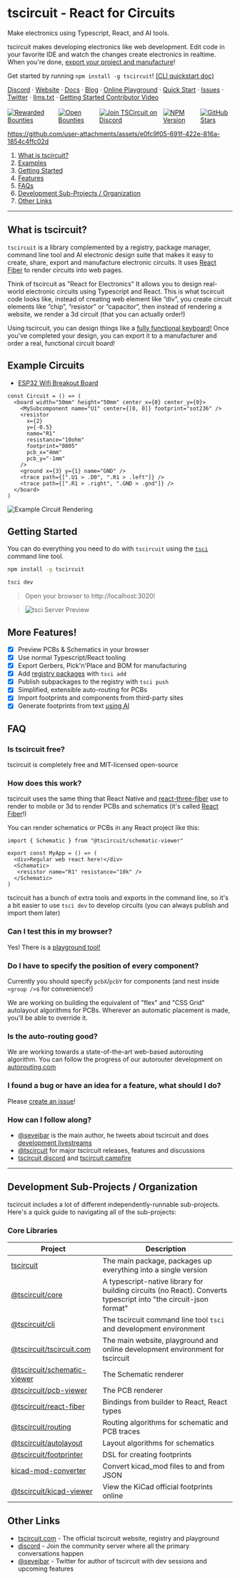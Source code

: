 # tscircuit - React for Circuits

Make electronics using Typescript, React, and AI tools.

tscircuit makes developing electronics like web development. Edit code in your favorite IDE and watch the changes
create electronics in realtime. When you're done, [export your project and manufacture](https://docs.tscircuit.com/guides/understanding-fabrication-files)!

Get started by running `npm install -g tscircuit`! [(CLI quickstart doc)](https://docs.tscircuit.com/intro/quickstart-cli)

<div>
<a href="https://tscircuit.com/join" target="_blank">Discord</a>
·
<a href="https://tscircuit.com" target="_blank">Website</a>
·
<a href="https://docs.tscircuit.com" target="_blank">Docs</a>
·
<a href="https://blog.tscircuit.com/" target="_blank">Blog</a>
·
<a href="https://tscircuit.com/playground" target="_blank">Online Playground</a>
·
<a href="https://docs.tscircuit.com/quickstart" target="_blank">Quick Start</a>
·
<a href="https://github.com/tscircuit/tscircuit/issues" target="_blank">Issues</a>
·
<a href="https://x.com/tscircuit" target="_blank">Twitter</a>
·
<a href="https://docs.tscircuit.com/llms.txt">llms.txt</a>
·
<a href="https://share.cleanshot.com/XkJKK2ys">Getting Started Contributor Video</a>

</div>
<br/>

<div style="display: flex; gap: 10px">
  <a href="https://console.algora.io/org/tscircuit/bounties?status=completed">
       <img src="https://img.shields.io/endpoint?url=https%3A%2F%2Fconsole.algora.io%2Fapi%2Fshields%2Ftscircuit%2Fbounties%3Fstatus%3Dcompleted" alt="Rewarded Bounties">
   </a>
   <a href="https://console.algora.io/org/tscircuit/bounties?status=open">
       <img src="https://img.shields.io/endpoint?url=https%3A%2F%2Fconsole.algora.io%2Fapi%2Fshields%2Ftscircuit%2Fbounties%3Fstatus%3Dopen" alt="Open Bounties">
   </a>
  <a target="_blank" href="https://tscircuit.com/join"><img src="https://img.shields.io/badge/Discord-tscircuit.com/join-%235865F2" alt="Join TSCircuit on Discord"></a>
  <a target="_blank" href="https://www.npmjs.com/package/tscircuit"><img src="https://img.shields.io/npm/v/tscircuit" alt="NPM Version"></a>
  <a target="_blank" href="https://github.com/tscircuit/tscircuit/stargazers"><img src="https://img.shields.io/github/stars/tscircuit/tscircuit" alt="GitHub Stars"></a>
</div>

</div>



https://github.com/user-attachments/assets/e0fc9f05-691f-422e-816a-1854c4ffc02d




1. [What is tscircuit?](#about-tscircuit)
2. [Examples](#example-circuits)
3. [Getting Started](#getting-started)
4. [Features](#more-features)
5. [FAQs](#faq)
6. [Development Sub-Projects / Organization](#development-sub-projects--organization)
7. [Other Links](#other-links)

---

## What is tscircuit?

`tscircuit` is a library complemented by a registry, package manager, command line tool and AI electronic design suite that makes it easy to create, share, export and manufacture electronic circuits. It uses
[React Fiber](https://docs.pmnd.rs/react-three-fiber/getting-started/introduction) to render circuits into web pages.

Think of tscircuit as "React for Electronics" It allows you to design real-world electronic circuits using Typescript and React. This is what tscircuit code looks like, instead of creating web element like “div”, you create circuit elements like “chip”, “resistor” or “capacitor”, then instead of rendering a website, we render a 3d circuit (that you can actually order!)

Using tscircuit, you can design things like a <a target="_blank" href="https://blog.tscircuit.com/p/battling-jlcs-assembly-interface" target="_blank">fully functional keyboard!</a> Once you've completed your design, you can export it to a manufacturer and order a real, functional circuit board!

## Example Circuits

- [ESP32 Wifi Breakout Board](https://tscircuit.com/seveibar/wifi-test-board-1)

```tsx
const Circuit = () => (
  <board width="50mm" height="50mm" center_x={0} center_y={0}>
    <MySubcomponent name="U1" center={[0, 0]} footprint="sot236" />
    <resistor
      x={2}
      y={-0.5}
      name="R1"
      resistance="10ohm"
      footprint="0805"
      pcb_x="4mm"
      pcb_y="-1mm"
    />
    <ground x={3} y={1} name="GND" />
    <trace path={[".U1 > .D0", ".R1 > .left"]} />
    <trace path={[".R1 > .right", ".GND > .gnd"]} />
  </board>
)
```

![Example Circuit Rendering](./docs/example_render.png)

## Getting Started

You can do everything you need to do with `tscircuit` using the [`tsci`](https://github.com/tscircuit/cli) command line tool.

```bash
npm install -g tscircuit

tsci dev
```

> Open your browser to http://localhost:3020!

> ![tsci Server Preview](./docs/example_preview.png)

## More Features!

- [x] Preview PCBs & Schematics in your browser
- [x] Use normal Typescript/React tooling
- [x] Export Gerbers, Pick'n'Place and BOM for manufacturing
- [x] Add [registry packages](https://tscircuit.com/) with `tsci add`
- [x] Publish subpackages to the registry with `tsci push`
- [x] Simplified, extensible auto-routing for PCBs
- [x] Import footprints and components from third-party sites 
- [x] Generate footprints from text [using AI](https://text-to-footprint.tscircuit.com)

## FAQ

### Is tscircuit free?

tscircuit is completely free and MIT-licensed open-source

### How does this work?

tscircuit uses the same thing that React Native and [react-three-fiber](https://docs.pmnd.rs/react-three-fiber/getting-started/introduction) use to render to mobile or 3d to render PCBs and schematics (it's called [React Fiber](https://github.com/acdlite/react-fiber-architecture)!)

You can render schematics or PCBs in any React project like this:

```tsx
import { Schematic } from "@tscircuit/schematic-viewer"

export const MyApp = () => (
  <div>Regular web react here!</div>
  <Schematic>
   <resistor name="R1" resistance="10k" />
  </Schematic>
)
```

tscircuit has a bunch of extra tools and exports in the command line, so it's a bit easier to use `tsci dev` to develop circuits (you can always publish and import them later)

### Can I test this in my browser?

Yes! There is a [playground tool!](https://tscircuit.com/editor)

### Do I have to specify the position of every component?

Currently you should specify `pcbX`/`pcbY` for components (and nest inside `<group />`s for convenience!)

We are working on building the equivalent of "flex" and "CSS Grid" autolayout algorithms
for PCBs. Wherever an automatic placement is made, you'll be able to override it.

### Is the auto-routing good?

We are working towards a state-of-the-art web-based autorouting algorithm. You can follow the
progress of our autorouter development on [autorouting.com](https://blog.autorouting.com)

### I found a bug or have an idea for a feature, what should I do?

Please [create an issue](https://github.com/tscircuit/tscircuit/issues)!

### How can I follow along?

- [@seveibar](https://x.com/seveibar) is the main author, he tweets about tscircuit and does [development livestreams](https://www.twitch.tv/seveibar)
- [@tscircuit](https://x.com/tscircuit) for major tscircuit releases, features and discussions
- [tscircuit discord](https://discord.gg/6X3PYhtj) and [tscircuit campfire](https://tscircuit.com/community/join-redirect)

---

## Development Sub-Projects / Organization

tscircuit includes a lot of different independently-runnable sub-projects. Here's
a quick guide to navigating all of the sub-projects:

### Core Libraries

| Project                                                                      | Description                                                                                              |
| ---------------------------------------------------------------------------- | -------------------------------------------------------------------------------------------------------- |
| [tscircuit](https://github.com/tscircuit/tscircuit)                          | The main package, packages up everything into a single version                                           |
| [@tscircuit/core](https://github.com/tscircuit/core)                         | A typescript-native library for building circuits (no React). Converts typescript into "the circuit-json format" |
| [@tscircuit/cli](https://github.com/tscircuit/cli)                           | The tscircuit command line tool `tsci` and development environment                                       |
| [@tscircuit/tscircuit.com](https://github.com/tscircuit/tscircuit.com)       | The main website, playground and online development environment for tscircuit                            |
| [@tscircuit/schematic-viewer](https://github.com/tscircuit/schematic-viewer) | The Schematic renderer                                                                                   |
| [@tscircuit/pcb-viewer](https://github.com/tscircuit/pcb-viewer)             | The PCB renderer                                                                                         |
| [@tscircuit/react-fiber](https://github.com/tscircuit/react-fiber)           | Bindings from builder to React, React types                                                              |
| [@tscircuit/routing](https://github.com/tscircuit/routing)                   | Routing algorithms for schematic and PCB traces                                                          |
| [@tscircuit/autolayout](https://github.com/tscircuit/autolayout)             | Layout algorithms for schematics                                                                         |
| [@tscircuit/footprinter](https://github.com/tscircuit/footprinter)           | DSL for creating footprints                                                                              |
| [kicad-mod-converter](https://github.com/tscircuit/kicad-mod-converter)      | Convert kicad_mod files to and from JSON                                                                 |
| [@tscircuit/kicad-viewer](https://github.com/tscircuit/kicad-viewer)         | View the KiCad official footprints online                                                                |

## Other Links

- [tscircuit.com](https://tscircuit.com/) - The official tscircuit website, registry and playground
- [discord](https://tscircuit.com/community/join-redirect) - Join the community server where all the primary conversations happen
- [@seveibar](https://x.com/seveibar) - Twitter for author of tscircuit with dev sessions and upcoming features
